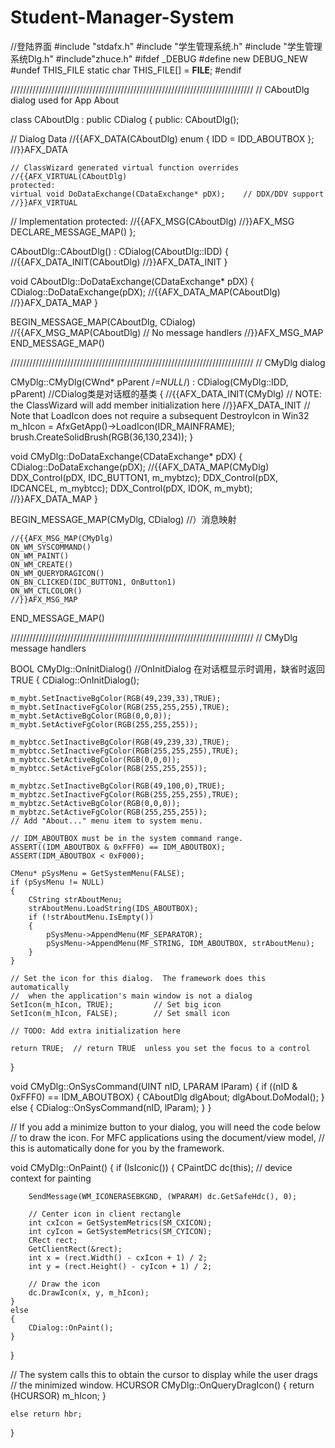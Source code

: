 # Student-Manager-System
//登陆界面
#include "stdafx.h"
#include "学生管理系统.h"
#include "学生管理系统Dlg.h"
#include"zhuce.h"
#ifdef _DEBUG
#define new DEBUG_NEW
#undef THIS_FILE
static char THIS_FILE[] = __FILE__;
#endif

/////////////////////////////////////////////////////////////////////////////
// CAboutDlg dialog used for App About

class CAboutDlg : public CDialog
{
public:
	CAboutDlg();

// Dialog Data
	//{{AFX_DATA(CAboutDlg)
	enum { IDD = IDD_ABOUTBOX };
	//}}AFX_DATA

	// ClassWizard generated virtual function overrides
	//{{AFX_VIRTUAL(CAboutDlg)
	protected:
	virtual void DoDataExchange(CDataExchange* pDX);    // DDX/DDV support
	//}}AFX_VIRTUAL

// Implementation
protected:
	//{{AFX_MSG(CAboutDlg)
	//}}AFX_MSG
	DECLARE_MESSAGE_MAP()
};

CAboutDlg::CAboutDlg() : CDialog(CAboutDlg::IDD)
{
	//{{AFX_DATA_INIT(CAboutDlg)
	//}}AFX_DATA_INIT
}

void CAboutDlg::DoDataExchange(CDataExchange* pDX)
{
	CDialog::DoDataExchange(pDX);
	//{{AFX_DATA_MAP(CAboutDlg)
	//}}AFX_DATA_MAP
}

BEGIN_MESSAGE_MAP(CAboutDlg, CDialog)
	//{{AFX_MSG_MAP(CAboutDlg)
		// No message handlers
	//}}AFX_MSG_MAP
END_MESSAGE_MAP()

/////////////////////////////////////////////////////////////////////////////
// CMyDlg dialog

CMyDlg::CMyDlg(CWnd* pParent /*=NULL*/)
	: CDialog(CMyDlg::IDD, pParent)   //CDialog类是对话框的基类
{
	//{{AFX_DATA_INIT(CMyDlg)
		// NOTE: the ClassWizard will add member initialization here
	//}}AFX_DATA_INIT
	// Note that LoadIcon does not require a subsequent DestroyIcon in Win32
	m_hIcon = AfxGetApp()->LoadIcon(IDR_MAINFRAME);
	brush.CreateSolidBrush(RGB(36,130,234));
}

void CMyDlg::DoDataExchange(CDataExchange* pDX)
{
	CDialog::DoDataExchange(pDX);
	//{{AFX_DATA_MAP(CMyDlg)
	DDX_Control(pDX, IDC_BUTTON1, m_mybtzc);
	DDX_Control(pDX, IDCANCEL, m_mybtcc);
	DDX_Control(pDX, IDOK, m_mybt);
	//}}AFX_DATA_MAP
}

BEGIN_MESSAGE_MAP(CMyDlg, CDialog) //）消息映射

	//{{AFX_MSG_MAP(CMyDlg)
	ON_WM_SYSCOMMAND()
	ON_WM_PAINT()
	ON_WM_CREATE()
	ON_WM_QUERYDRAGICON()
	ON_BN_CLICKED(IDC_BUTTON1, OnButton1)
	ON_WM_CTLCOLOR()
	//}}AFX_MSG_MAP
END_MESSAGE_MAP()

/////////////////////////////////////////////////////////////////////////////
// CMyDlg message handlers

BOOL CMyDlg::OnInitDialog()    //OnInitDialog 在对话框显示时调用，缺省时返回TRUE
{
	CDialog::OnInitDialog();


	m_mybt.SetInactiveBgColor(RGB(49,239,33),TRUE);
	m_mybt.SetInactiveFgColor(RGB(255,255,255),TRUE);
	m_mybt.SetActiveBgColor(RGB(0,0,0));
	m_mybt.SetActiveFgColor(RGB(255,255,255));

	m_mybtcc.SetInactiveBgColor(RGB(49,239,33),TRUE);
	m_mybtcc.SetInactiveFgColor(RGB(255,255,255),TRUE);
	m_mybtcc.SetActiveBgColor(RGB(0,0,0));
	m_mybtcc.SetActiveFgColor(RGB(255,255,255));

	m_mybtzc.SetInactiveBgColor(RGB(49,100,0),TRUE);
	m_mybtzc.SetInactiveFgColor(RGB(255,255,255),TRUE);
	m_mybtzc.SetActiveBgColor(RGB(0,0,0));
	m_mybtzc.SetActiveFgColor(RGB(255,255,255));
	// Add "About..." menu item to system menu.

	// IDM_ABOUTBOX must be in the system command range.
	ASSERT((IDM_ABOUTBOX & 0xFFF0) == IDM_ABOUTBOX);
	ASSERT(IDM_ABOUTBOX < 0xF000);

	CMenu* pSysMenu = GetSystemMenu(FALSE);
	if (pSysMenu != NULL)
	{
		CString strAboutMenu;
		strAboutMenu.LoadString(IDS_ABOUTBOX);
		if (!strAboutMenu.IsEmpty())
		{
			pSysMenu->AppendMenu(MF_SEPARATOR);
			pSysMenu->AppendMenu(MF_STRING, IDM_ABOUTBOX, strAboutMenu);
		}
	}

	// Set the icon for this dialog.  The framework does this automatically
	//  when the application's main window is not a dialog
	SetIcon(m_hIcon, TRUE);			// Set big icon
	SetIcon(m_hIcon, FALSE);		// Set small icon
	
	// TODO: Add extra initialization here
	
	return TRUE;  // return TRUE  unless you set the focus to a control
}

void CMyDlg::OnSysCommand(UINT nID, LPARAM lParam)
{
	if ((nID & 0xFFF0) == IDM_ABOUTBOX)
	{
		CAboutDlg dlgAbout;
		dlgAbout.DoModal();
	}
	else
	{
		CDialog::OnSysCommand(nID, lParam);
	}
}

// If you add a minimize button to your dialog, you will need the code below
//  to draw the icon.  For MFC applications using the document/view model,
//  this is automatically done for you by the framework.

void CMyDlg::OnPaint() 
{
	if (IsIconic())
	{
		CPaintDC dc(this); // device context for painting

		SendMessage(WM_ICONERASEBKGND, (WPARAM) dc.GetSafeHdc(), 0);

		// Center icon in client rectangle
		int cxIcon = GetSystemMetrics(SM_CXICON);
		int cyIcon = GetSystemMetrics(SM_CYICON);
		CRect rect;
		GetClientRect(&rect);
		int x = (rect.Width() - cxIcon + 1) / 2;
		int y = (rect.Height() - cyIcon + 1) / 2;

		// Draw the icon
		dc.DrawIcon(x, y, m_hIcon);
	}
	else
	{
		CDialog::OnPaint();
	}
}

// The system calls this to obtain the cursor to display while the user drags
//  the minimized window.
HCURSOR CMyDlg::OnQueryDragIcon()
{
	return (HCURSOR) m_hIcon;
}


	else return hbr;
}

